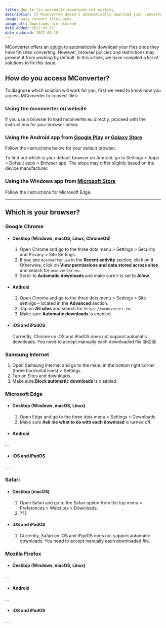 ```yaml
---
title: How to fix automatic downloads not working
description: If MConverter doesn't automatically download your converted files, here are some potential solutions.
image: easy_convert_files.webp
image_alt: Downloads are blocked
date_added: 2022-03-19
date_updated: 2022-03-19
---
```


MConverter offers an [option](#options) to automatically download your files once they have finished converting. However, browser policies and restrictions may prevent it from working by default. In this article, we have compiled a list of solutions to fix this issue.

## How do you access MConverter?

To diagnose which solution will work for you, first we need to know how you access MConverter to convert files:

### Using the mconverter.eu website

If you use a browser to load mconverter.eu directly, proceed with the instructions for your browser below.

### Using the Android app from [Google Play](https://play.google.com/store/apps/details?id=eu.mconverter.twa) or [Galaxy Store](https://galaxy.store/mconv)

Follow the instructions below for your default browser.

To find out which is your default browser on Android, go to Settings > Apps > Default apps > Browser app. The steps may differ slightly based on the device manufacturer.

### Using the Windows app from [Microsoft Store](https://www.microsoft.com/store/apps/9N4F69HXK2LP)

Follow the instructions for Microsoft Edge.

---

## Which is your browser?

### Google Chrome

* #### Desktop (Windows, macOS, Linux, ChromeOS)

    1. Open Chrome and go to the three dots menu > Settings > Security and Privacy > Site Settings.
    2. If you see `mconverter.eu` in the **Recent activity** section, click on it.<br>Otherwise, click on **View permissions and data stored across sites** and search for `mconverter.eu`.
    3. Scroll to **Automatic downloads** and make sure it is set to **Allow**.

* #### Android

    1. Open Chrome and go to the three dots menu > Settings > Site settings – located in the **Advanced** section.
    2. Tap on **All sites** and search for `https://mconverter.eu`.
    3. Make sure **Automatic downloads** is enabled.

* #### iOS and iPadOS

    Currently, Chrome on iOS and iPadOS does not support automatic downloads. You need to accept manually each downloaded file 😩😩😩. 

### Samsung Internet

1. Open Samsung Internet and go to the menu in the bottom right corner (three horizontal lines) > Settings.
2. Tap on Sites and downloads.
3. Make sure **Block automatic downloads** is disabled.

### Microsoft Edge

* #### Desktop (Windows, macOS, Linux)

    1. Open Edge and go to the three dots menu > Settings > Downloads.
    2. Make sure **Ask me what to do with each download** is turned off.

* #### Android

...

* #### iOS and iPadOS

...

### Safari

* #### Desktop (macOS)

    1. Open Safari and go to the Safari option from the top menu > Preferences > Websites > Downloads.
    2. ???

* #### iOS and iPadOS

    1. Currently, Safari on iOS and iPadOS does not support automatic downloads. You need to accept manually each downloaded file.  

### Mozilla Firefox

* #### Desktop (Windows, macOS, Linux)

...

* #### Android

...

* #### iOS and iPadOS

...
